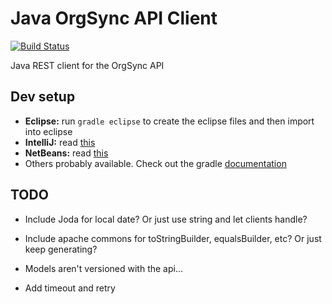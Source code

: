 # Java OrgSync API Client

[![Build Status][]][1]

Java REST client for the OrgSync API

## Dev setup

- **Eclipse:** run `gradle eclipse` to create the eclipse files and then import into eclipse
- **IntelliJ:** read [this](http://blogs.jetbrains.com/idea/2013/04/gradle-improvements-at-121/)
- **NetBeans:** read [this](http://plugins.netbeans.org/plugin/41776/gradle)
- Others probably available. Check out the gradle [documentation](http://www.gradle.org/documentation)

## TODO

* Include Joda for local date?  Or just use string and let clients handle?
* Include apache commons for toStringBuilder, equalsBuilder, etc?  Or just keep generating?
* Models aren't versioned with the api...
* Add timeout and retry

  [1]: https://circleci.com/gh/orgsync/orgsync-api-java "Build Status"
  [build status]: https://circleci.com/gh/orgsync/orgsync-api-java.png?circle-token=672ada70345a132d9351bc9692f7b157d66ae137
